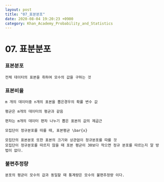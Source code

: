 ```yaml
---
layout: post
title: "07_표분분포"
date: 2020-08-04 19:20:23 +0900
category: Khan_Academy_Probability_and_Statistics
---
```

# 07. 표분분포

### 표본분포

```
전체 데이터의 표본을 취하여 모수의 값을 구하는 것
```

### 표본비율 

```
m 개의 데이터중 n개의 표본을 뽑은경우의 확률 변수 값

평균은 m개의 데이터의 평균과 같음

편차는 m개의 데이터 편차 나누기 뽑은 표본의 값의 제곱근

모집단이 정규분포를 따를 때, 표본평균 \bar{x} 

모집단의 표본분포 또한 표본의 크기와 상관없이 정규분포를 따를 것
모집단이 정규분포를 따르지 않을 때 포본 평균이 30보다 작으면 정규 분포를 따르는지 알 방법이 없다.
```

### 불편추정량

```
분포의 평균이 모수의 값과 동일할 때 통계량은 모수의 불편추정량 이다.

```